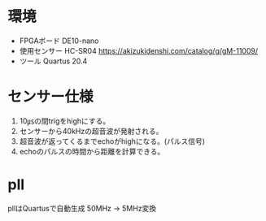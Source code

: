 # 環境
- FPGAボード DE10-nano
- 使用センサー
HC-SR04
https://akizukidenshi.com/catalog/g/gM-11009/
- ツール Quartus 20.4

# センサー仕様
1.	10㎲の間trigをhighにする。
2.	センサーから40kHzの超音波が発射される。
3.	超音波が返ってくるまでechoがhighになる。(パルス信号)
4.	echoのパルスの時間から距離を計算できる。

# pll
pllはQuartusで自動生成
50MHz -> 5MHz変換

